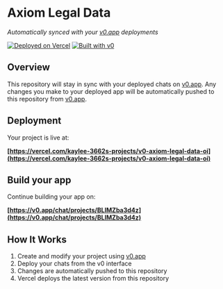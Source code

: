 # Axiom Legal Data

*Automatically synced with your [v0.app](https://v0.app) deployments*

[![Deployed on Vercel](https://img.shields.io/badge/Deployed%20on-Vercel-black?style=for-the-badge&logo=vercel)](https://vercel.com/kaylee-3662s-projects/v0-axiom-legal-data-oi)
[![Built with v0](https://img.shields.io/badge/Built%20with-v0.app-black?style=for-the-badge)](https://v0.app/chat/projects/BLIMZba3d4z)

## Overview

This repository will stay in sync with your deployed chats on [v0.app](https://v0.app).
Any changes you make to your deployed app will be automatically pushed to this repository from [v0.app](https://v0.app).

## Deployment

Your project is live at:

**[https://vercel.com/kaylee-3662s-projects/v0-axiom-legal-data-oi](https://vercel.com/kaylee-3662s-projects/v0-axiom-legal-data-oi)**

## Build your app

Continue building your app on:

**[https://v0.app/chat/projects/BLIMZba3d4z](https://v0.app/chat/projects/BLIMZba3d4z)**

## How It Works

1. Create and modify your project using [v0.app](https://v0.app)
2. Deploy your chats from the v0 interface
3. Changes are automatically pushed to this repository
4. Vercel deploys the latest version from this repository